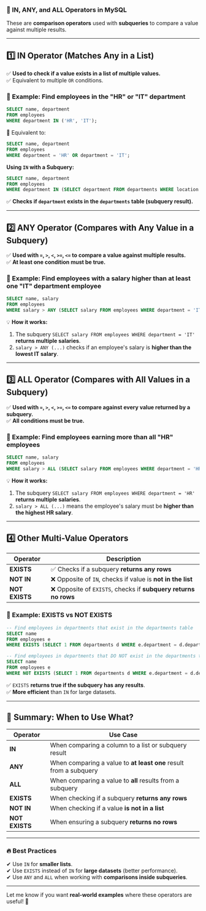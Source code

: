 ### **📌 IN, ANY, and ALL Operators in MySQL**

These are **comparison operators** used with **subqueries** to compare a value against multiple results.

---

## **1️⃣ IN Operator** (Matches Any in a List)

✅ **Used to check if a value exists in a list of multiple values.**  
✅ Equivalent to multiple `OR` conditions.

### **📌 Example: Find employees in the "HR" or "IT" department**

```sql
SELECT name, department
FROM employees
WHERE department IN ('HR', 'IT');
```

🔹 Equivalent to:

```sql
SELECT name, department
FROM employees
WHERE department = 'HR' OR department = 'IT';
```

**Using `IN` with a Subquery:**

```sql
SELECT name, department
FROM employees
WHERE department IN (SELECT department FROM departments WHERE location = 'New York');
```

✅ **Checks if `department` exists in the `departments` table (subquery result).**

---

## **2️⃣ ANY Operator** (Compares with Any Value in a Subquery)

✅ **Used with `=`, `>`, `<`, `>=`, `<=` to compare a value against multiple results.**  
✅ **At least one condition must be true.**

### **📌 Example: Find employees with a salary higher than at least one "IT" department employee**

```sql
SELECT name, salary
FROM employees
WHERE salary > ANY (SELECT salary FROM employees WHERE department = 'IT');
```

💡 **How it works:**

1. The subquery `SELECT salary FROM employees WHERE department = 'IT'` **returns multiple salaries**.
2. `salary > ANY (...)` checks if an employee's salary is **higher than the lowest IT salary**.

---

## **3️⃣ ALL Operator** (Compares with All Values in a Subquery)

✅ **Used with `=`, `>`, `<`, `>=`, `<=` to compare against every value returned by a subquery.**  
✅ **All conditions must be true.**

### **📌 Example: Find employees earning more than all "HR" employees**

```sql
SELECT name, salary
FROM employees
WHERE salary > ALL (SELECT salary FROM employees WHERE department = 'HR');
```

💡 **How it works:**

1. The subquery `SELECT salary FROM employees WHERE department = 'HR'` **returns multiple salaries**.
2. `salary > ALL (...)` means the employee's salary must be **higher than the highest HR salary**.

---

## **4️⃣ Other Multi-Value Operators**

| Operator       | Description                                                     |
| -------------- | --------------------------------------------------------------- |
| **EXISTS**     | ✅ Checks if a subquery **returns any rows**                    |
| **NOT IN**     | ❌ Opposite of `IN`, checks if value is **not in the list**     |
| **NOT EXISTS** | ❌ Opposite of `EXISTS`, checks if **subquery returns no rows** |

### **📌 Example: EXISTS vs NOT EXISTS**

```sql
-- Find employees in departments that exist in the departments table
SELECT name
FROM employees e
WHERE EXISTS (SELECT 1 FROM departments d WHERE e.department = d.department_name);

-- Find employees in departments that DO NOT exist in the departments table
SELECT name
FROM employees e
WHERE NOT EXISTS (SELECT 1 FROM departments d WHERE e.department = d.department_name);
```

✅ `EXISTS` **returns true if the subquery has any results**.  
✅ **More efficient** than `IN` for large datasets.

---

## **🚀 Summary: When to Use What?**

| Operator       | Use Case                                                          |
| -------------- | ----------------------------------------------------------------- |
| **IN**         | When comparing a column to a list or subquery result              |
| **ANY**        | When comparing a value to **at least one** result from a subquery |
| **ALL**        | When comparing a value to **all** results from a subquery         |
| **EXISTS**     | When checking if a subquery **returns any rows**                  |
| **NOT IN**     | When checking if a value **is not in a list**                     |
| **NOT EXISTS** | When ensuring a subquery **returns no rows**                      |

---

### **🔥 Best Practices**

✔ Use `IN` for **smaller lists**.  
✔ Use `EXISTS` instead of `IN` for **large datasets** (better performance).  
✔ Use `ANY` and `ALL` when working with **comparisons inside subqueries**.

---

Let me know if you want **real-world examples** where these operators are useful! 🚀
